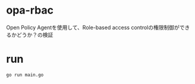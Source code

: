 # opa-rbac

Open Policy Agentを使用して、Role-based access controlの権限制御ができるかどうか？の検証

# run
```
go run main.go
```